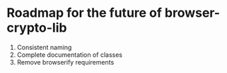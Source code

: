 # Roadmap for the future of browser-crypto-lib

1. Consistent naming
2. Complete documentation of classes
3. Remove browserify requirements
